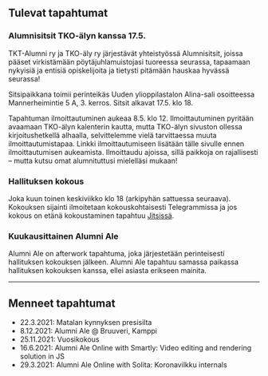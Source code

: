 ## Tulevat tapahtumat

### Alumnisitsit TKO-älyn kanssa 17.5.

TKT-Alumni ry ja TKO-äly ry järjestävät yhteistyössä Alumnisitsit, joissa pääset virkistämään pöytäjuhlamuistojasi tuoreessa seurassa, tapaamaan nykyisiä ja entisiä opiskelijoita ja tietysti pitämään hauskaa hyvässä seurassa!

Sitsipaikkana toimii perinteikäs Uuden ylioppilastalon Alina-sali osoitteessa Mannerheimintie 5 A, 3. kerros. Sitsit alkavat 17.5. klo 18.

Tapahtuman ilmoittautuminen aukeaa 8.5. klo 12. Ilmoittautuminen pyritään avaamaan TKO-älyn kalenterin kautta, mutta TKO-älyn sivuston ollessa kirjoitushetkellä alhaalla, selvittelemme vielä tarvittaessa muuta ilmoittautumistapaa. Linkki ilmoittautumiseen lisätään tälle sivulle ennen ilmoittautumisen aukeamista. Ilmoittaudu ajoissa, sillä paikkoja on rajallisesti – mutta kutsu omat alumnituttusi mielelläsi mukaan!

### Hallituksen kokous

Joka kuun toinen keskiviikko klo 18 (arkipyhän sattuessa seuraava). Kokouksen sijainti ilmoitetaan kokouskohtaisesti Telegrammissa ja jos kokous on etänä kokoustaminen tapahtuu [Jitsissä](https://meet.jit.si/moderated/19ae2faf2f6f13abbc3873a0f167f38ae1db0a3f90bb53c6dfa12ab06ad1ec94).

### Kuukausittainen Alumni Ale

Alumni Ale on afterwork tapahtuma, joka järjestetään perinteisesti hallituksen kokouksen jälkeen. Alumni Ale tapahtuu samassa paikassa hallituksen kokouksen kanssa, ellei asiasta erikseen mainita.

---

## Menneet tapahtumat

- 22.3.2021: Matalan kynnyksen presisilta
- 8.12.2021: Alumni Ale @ Bruuveri, Kamppi
- 25.11.2021: Vuosikokous
- 16.6.2021: Alumni Ale Online with Smartly: Video editing and rendering solution in JS
- 29.3.2021: Alumni Ale Online with Solita: Koronavilkku internals
